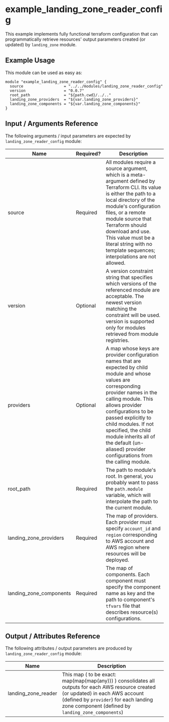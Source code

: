 # example_landing_zone_reader_config
This example implements fully functional terraform configuration that can programmatically retrieve resources' output parameters created (or updated) by `landing_zone` module.

## Example Usage

This module can be used as easy as:
```hcl
module "example_landing_zone_reader_config" {
  source                  = "../../modules/landing_zone_reader_config"
  version                 = "0.0.7"
  root_path               = "${path.cwd}/../.."
  landing_zone_providers  = "${var.landing_zone_providers}"
  landing_zone_components = "${var.landing_zone_components}"
}
```

## Input / Arguments Reference
The following arguments / input parameters are expected by `landing_zone_reader_config` module:

Name | Required? | Description
-----|-----------|------------
source | Required | All modules require a source argument, which is a meta-argument defined by Terraform CLI. Its value is either the path to a local directory of the module's configuration files, or a remote module source that Terraform should download and use. This value must be a literal string with no template sequences; interpolations are not allowed.
version | Optional | A version constraint string that specifies which versions of the referenced module are acceptable. The newest version matching the constraint will be used. version is supported only for modules retrieved from module registries.
providers | Optional | A map whose keys are provider configuration names that are expected by child module and whose values are corresponding provider names in the calling module. This allows provider configurations to be passed explicitly to child modules. If not specified, the child module inherits all of the default (un-aliased) provider configurations from the calling module.
root_path | Required | The path to module's root. In general, you probably want to pass the `path.module` variable, which will interpolate the path to the current module.
landing_zone_providers | Required | The map of providers. Each provider must specify `account_id` and `region` corresponding to AWS account and AWS region where resources will be deployed.
landing_zone_components | Required | The map of components. Each component must specify the component name as key and the path to component's `tfvars` file that describes resource(s) configurations.

## Output / Attributes Reference
The following attributes / output parameters are produced by `landing_zone_reader_config` module:

Name | Description
-----|------------
landing_zone_reader | This map ( to be exact: map(map(map(any))) ) consolidates all outputs for each AWS resource created (or updated) in each AWS account (defined by `provider`) for each landing zone component (defined by `landing_zone_components`)

